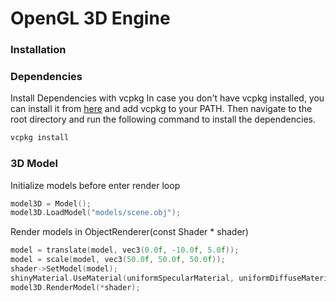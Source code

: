 # OpenGL 3D Engine
### Installation
### Dependencies
Install Dependencies with vcpkg
In case you don't have vcpkg installed, you can install it from [here]( https://github.com/microsoft/vcpkg) and add vcpkg to your PATH.
Then navigate to the root directory and run the following command to install the dependencies.

```sh 
vcpkg install
```


### 3D Model

Initialize models before enter render loop

```c++
model3D = Model();
model3D.LoadModel("models/scene.obj");
```

Render models in ObjectRenderer(const Shader * shader)

```c++
model = translate(model, vec3(0.0f, -10.0f, 5.0f));
model = scale(model, vec3(50.0f, 50.0f, 50.0f));
shader->SetModel(model);
shinyMaterial.UseMaterial(uniformSpecularMaterial, uniformDiffuseMaterial, uniformAmbientMaterial, uniformShininess);
model3D.RenderModel(*shader);
```
